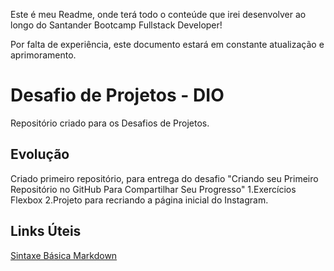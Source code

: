Este é meu Readme, onde terá todo o conteúde que irei desenvolver ao longo do Santander Bootcamp Fullstack Developer!

Por falta de experiência, este documento estará em constante atualização e aprimoramento.

# Desafio de Projetos - DIO
Repositório criado para os Desafios de Projetos.

## Evolução

Criado primeiro repositório, para entrega do desafio "Criando seu Primeiro Repositório no GitHub Para Compartilhar Seu Progresso"
1.Exercícios Flexbox
2.Projeto para recriando a página inicial do Instagram.

## Links Úteis
[Sintaxe Básica Markdown](https://www.markdownguide.org/basic-syntax/)

